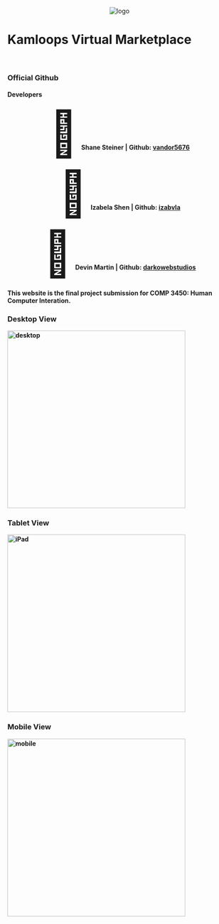 <p align="center"><img src="https://i.ibb.co/QQbyywJ/logo.png" alt="logo" border="0"></p>

<p align="center"><h1><b>Kamloops Virtual Marketplace<b></h1><br><h3>Official Github</h3></p>
    

<p align="center"><h4><b>Developers</b></h4></p>
<p align="center"><span style='font-size:100px;'>&#128019;</span> &nbsp;Shane Steiner | Github: <a href="https://github.com/vandor5676">vandor5676</a></p>
<p align="center"><span style='font-size:100px;'>&#127812;</span> &nbsp;Izabela Shen | Github: <a href="https://github.com/izabvla">izabvla</a></p>
<p align="center"><span style='font-size:100px;'>&#127803;</span> &nbsp;Devin Martin | Github: <a href="https://github.com/darkowebstudios">darkowebstudios</a></p>


<h4>This website is the final project submission for COMP 3450: Human Computer Interation.</h4>

<h3><b>Desktop View</b></h3>
<img src="https://i.ibb.co/Fgc4S7B/desktop.png" alt="desktop" border="0" style="width:400px"; >

<h3><b>Tablet View</b></h3>
<img src="https://i.ibb.co/S54bfZ2/iPad.png" alt="iPad" border="0" style="width:400px";>

<h3><b>Mobile View</b></h3>
<img src="https://i.ibb.co/58SjrYs/mobile.png" alt="mobile" border="0" style="width:400px";>
